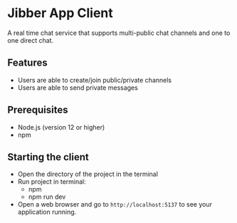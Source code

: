 # Jibber App Client

A real time chat service that supports multi-public chat channels and one to one direct chat. 

## Features

- Users are able to create/join public/private channels
- Users are able to send private messages

## Prerequisites
 - Node.js (version 12 or higher)
 - npm
 
## Starting the client
 - Open the directory of the project in the terminal
 - Run project in terminal:
    - npm
    - npm run dev
 - Open a web browser and go to `http://localhost:5137` to see your application running.

